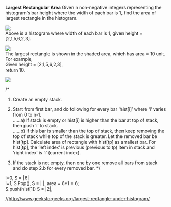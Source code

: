 **Largest Rectangular Area**
Given n non-negative integers representing the histogram's bar height where the width of each bar is 1, find the area of largest rectangle in the histogram.

![](http://www.leetcode.com/wp-content/uploads/2012/04/histogram.png)  
Above is a histogram where width of each bar is 1, given height = [2,1,5,6,2,3].  

![](http://www.leetcode.com/wp-content/uploads/2012/04/histogram_area.png)  
The largest rectangle is shown in the shaded area, which has area = 10 unit.  
For example,  
Given height = [2,1,5,6,2,3],  
return 10.  


![](http://d1gjlxt8vb0knt.cloudfront.net//wp-content/uploads/histogram1.png)  

/*
1) Create an empty stack.

2) Start from first bar, and do following for every bar ‘hist[i]’ where ‘i’ varies from 0 to n-1.  
……a) If stack is empty or hist[i] is higher than the bar at top of stack, then push ‘i’ to stack.  
……b) If this bar is smaller than the top of stack, then keep removing the top of stack while top of the stack is greater. Let the removed bar be hist[tp]. Calculate area of rectangle with hist[tp] as smallest bar. For hist[tp], the ‘left index’ is previous (previous to tp) item in stack and ‘right index’ is ‘i’ (current index). 

3) If the stack is not empty, then one by one remove all bars from stack and do step 2.b for every removed bar.
*/

i=0,                   S = |6|  
i=1, S.Pop(),          S = | |, area = 6*1 = 6;    
     S.push(hist[1])   S = |2|,  

//http://www.geeksforgeeks.org/largest-rectangle-under-histogram/
